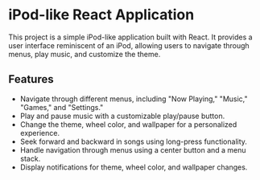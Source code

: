 # iPod-like React Application

This project is a simple iPod-like application built with React. It provides a user interface reminiscent of an iPod, allowing users to navigate through menus, play music, and customize the theme.

## Features

- Navigate through different menus, including "Now Playing," "Music," "Games," and "Settings."
- Play and pause music with a customizable play/pause button.
- Change the theme, wheel color, and wallpaper for a personalized experience.
- Seek forward and backward in songs using long-press functionality.
- Handle navigation through menus using a center button and a menu stack.
- Display notifications for theme, wheel color, and wallpaper changes.

